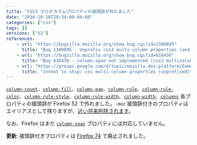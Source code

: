 ```yaml
---
title: "CSS3 マルチカラムプロパティの接頭辞が外れました"
date: "2016-10-10T20:34:00-04:00"
categories: ["css"]
tags: []
versions: ["52"]
references:
    - url: "https://bugzilla.mozilla.org/show_bug.cgi?id=1300895"
      title: "Bug 1300895 - Unprefix css3 multi-column properties (and add back -moz prefixed versions as aliases, for now)"
    - url: "https://bugzilla.mozilla.org/show_bug.cgi?id=616436"
      title: "Bug 616436 - column-span not implemented (css3 multicolumn)"
    - url: "https://groups.google.com/d/topic/mozilla.dev.platform/EammrHjrCpw/discussion"
      title: "Intent to ship: css multi-column properties (unprefixed)"
---
```

[`column-count`](https://developer.mozilla.org/docs/Web/CSS/column-count)、[`column-fill`](https://developer.mozilla.org/docs/Web/CSS/column-fill)、[`column-gap`](https://developer.mozilla.org/docs/Web/CSS/column-gap)、[`column-rule`](https://developer.mozilla.org/docs/Web/CSS/column-rule)、[`column-rule-color`](https://developer.mozilla.org/docs/Web/CSS/column-rule-color)、[`column-rule-style`](https://developer.mozilla.org/docs/Web/CSS/column-rule-style)、[`column-rule-width`](https://developer.mozilla.org/docs/Web/CSS/column-rule-width)、[`column-width`](https://developer.mozilla.org/docs/Web/CSS/column-width)、[`columns`](https://developer.mozilla.org/docs/Web/CSS/columns) 各プロパティの接頭辞が Firefox 52 で外れました。`-moz` 接頭辞付きのプロパティはエイリアスとして残りますが、[近い将来削除されます](https://www.fxsitecompat.dev/ja/docs/2016/prefixed-css3-multi-column-properties-will-be-removed/)。

なお、Firefox はまだ [`column-span`](https://developer.mozilla.org/docs/Web/CSS/column-span) プロパティには対応していません。

**更新**: 接頭辞付きプロパティは [Firefox 74](https://www.fxsitecompat.dev/ja/docs/2020/prefixed-css-multi-column-properties-have-been-removed/) で廃止されました。
